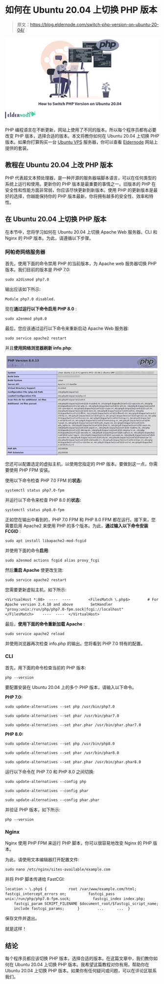 # 如何在 Ubuntu 20.04 上切换 PHP 版本

> 原文：<https://blog.eldernode.com/switch-php-version-on-ubuntu-20-04/>

![How to Switch PHP Version on Ubuntu 20.04](img/ed7cba0f05bff0caef917774a828e90a.png)

PHP 编程语言在不断更新，网站上使用了不同的版本。所以每个程序员都有必要改变 PHP 版本，选择合适的版本。本文将教你如何在 Ubuntu 20.04 上切换 PHP 版本。如果你打算购买一台 [Ubuntu VPS](https://eldernode.com/ubuntu-vps/) 服务器，你可以查看 [Eldernode](https://eldernode.com/) 网站上提供的套装。

## **教程在 Ubuntu 20.04 上改 PHP 版本**

PHP 代表超文本预处理器，是一种开源的服务器端脚本语言，可以在任何类型的系统上运行和使用。更新你的 PHP 版本是最重要的事情之一。旧版本的 PHP 在安全性和性能方面非常弱，你应该尽快更新到新版本。使用 PHP 的更新版本是最好的选择，你越能保持你的 PHP 版本最新，你将拥有越多的安全性、效率和特性。

## **在 Ubuntu 20.04 上切换 PHP 版本**

在本节中，您将学习如何在 Ubuntu 20.04 上切换 Apache Web 服务器、CLI 和 Nginx 的 PHP 版本。为此，请遵循以下步骤。

### **阿帕奇网络服务器**

首先，使用下面的命令禁用 PHP 的当前版本，为 Apache web 服务器切换 PHP 版本。我们目前的版本是 PHP 7.0:

```
sudo a2dismod php7.0
```

输出应该如下所示:

```
Module php7.0 disabled.
```

现在**通过运行以下命令启用 PHP 8.0** :

```
sudo a2enmod php8.0
```

最后，您应该通过运行以下命令来重新启动 Apache Web 服务器:

```
sudo service apache2 restart
```

并且**使用网络浏览器刷新 info.php**:

![Switch-PHP-versions-for-Apache](img/437db1994e6918a878c567471234f66f.png)

您还可以配置选定的虚拟主机，以使用您指定的 PHP 版本。要做到这一点，你需要使用 PHP FPM 安装。

使用以下命令检查 PHP 7.0 FPM 的**状态:**

```
systemctl status php7.0-fpm
```

并运行以下命令来检查 PHP 8.0 的**状态:**

```
systemctl status php8.0-fpm
```

正如您在输出中看到的，PHP 7.0 FPM 和 PHP 8.0 FPM 都在运行。接下来，您需要启用 Apache2 来使用 PHP 的多个版本。为此，**通过输入以下命令安装 FCGID** :

```
sudo apt install libapache2-mod-fcgid
```

并使用下面的命令**启用**:

```
sudo a2enmod actions fcgid alias proxy_fcgi
```

然后**重启 Apache** 使更改生效:

```
sudo service apache2 restart
```

您需要更新虚拟主机，如下所示:

```
<VirtualHost *:80>  ----  ----        <FilesMatch \.php$>        # For Apache version 2.4.10 and above        SetHandler "proxy:unix:/run/php/php7.0-fpm.sock|fcgi://localhost"      </FilesMatch>    ----  ----  </VirtualHost>
```

最后，**使用下面的命令重新加载 Apache** :

```
sudo service apache2 reload
```

并使用浏览器再次检查 info.php 的输出。您将看到 PHP 7.0 特有的配置。

### **CLI**

首先，用下面的命令检查当前的 PHP 版本:

```
php --version
```

要配置安装在 Ubuntu 20.04 上的多个 PHP 版本，请输入以下命令。

**PHP 7.0:**

```
sudo update-alternatives --set php /usr/bin/php7.0 
```

```
sudo update-alternatives --set phar /usr/bin/phar7.0 
```

```
sudo update-alternatives --set phar.phar /usr/bin/phar.phar7.0
```

**PHP 8.0:**

```
sudo update-alternatives --set php /usr/bin/php8.0 
```

```
sudo update-alternatives --set phar /usr/bin/phar8.0 
```

```
sudo update-alternatives --set phar.phar /usr/bin/phar.phar8.0
```

运行以下命令在 PHP 7.0 和 PHP 8.0 之间切换:

```
sudo update-alternatives --config php 
```

```
sudo update-alternatives --config phar 
```

```
sudo update-alternatives --config phar.phar
```

并验证 PHP 版本，如下所示:

```
php --version
```

### **Nginx**

Nginx 使用 PHP FPM 来运行 PHP 脚本，你可以很容易地改变 Nginx 的 PHP 版本。

为此，请使用文本编辑器打开配置文件:

```
sudo nano /etc/nginx/sites-available/example.com
```

并将 PHP 脚本传递给 FastCGI:

```
location ~ \.php$ {          root /var/www/example.com/html;          fastcgi_intercept_errors on;          fastcgi_pass unix:/run/php/php7.0-fpm.sock;          fastcgi_index index.php;          fastcgi_param SCRIPT_FILENAME $document_root/$fastcgi_script_name;          include fastcgi_params;      }        ...      ...  }
```

保存文件并退出。

就是这样！

## 结论

每个程序员都应该切换 PHP 版本，选择合适的版本。在这篇文章中，我们教你如何在 Ubuntu 20.04 上切换 PHP 版本。我希望这篇教程对你有用，帮助你在 Ubuntu 20.04 上切换 PHP 版本。如果你有任何疑问或问题，可以在评论区联系我们。